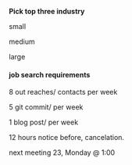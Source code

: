 **Pick top three industry**

small 

medium 

large

#### job search requirements 

8 out reaches/ contacts per week

5 git commit/ per week

1 blog post/ per week

12 hours notice before, cancelation.

next meeting 23, Monday @ 1:00
